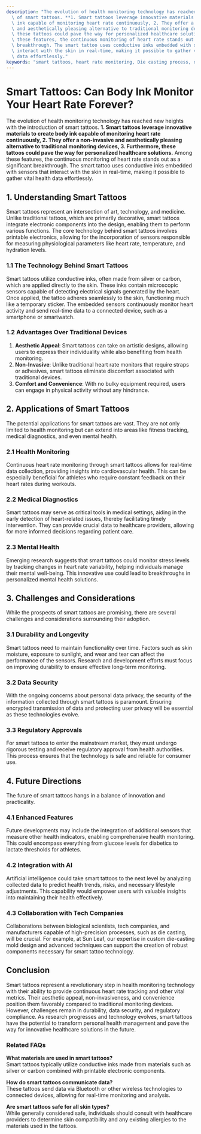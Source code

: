 ```yaml
---
description: "The evolution of health monitoring technology has reached new heights with the introduction\
  \ of smart tattoos. **1. Smart tattoos leverage innovative materials to create body\
  \ ink capable of monitoring heart rate continuously, 2. They offer a non-invasive\
  \ and aesthetically pleasing alternative to traditional monitoring devices, 3. Furthermore,\
  \ these tattoos could pave the way for personalized healthcare solutions.** Among\
  \ these features, the continuous monitoring of heart rate stands out as a significant\
  \ breakthrough. The smart tattoo uses conductive inks embedded with sensors that\
  \ interact with the skin in real-time, making it possible to gather vital health\
  \ data effortlessly."
keywords: "smart tattoos, heart rate monitoring, Die casting process, die-cast aluminum"
---
```

# Smart Tattoos: Can Body Ink Monitor Your Heart Rate Forever?

The evolution of health monitoring technology has reached new heights with the introduction of smart tattoos. **1. Smart tattoos leverage innovative materials to create body ink capable of monitoring heart rate continuously, 2. They offer a non-invasive and aesthetically pleasing alternative to traditional monitoring devices, 3. Furthermore, these tattoos could pave the way for personalized healthcare solutions.** Among these features, the continuous monitoring of heart rate stands out as a significant breakthrough. The smart tattoo uses conductive inks embedded with sensors that interact with the skin in real-time, making it possible to gather vital health data effortlessly.

## 1. Understanding Smart Tattoos

Smart tattoos represent an intersection of art, technology, and medicine. Unlike traditional tattoos, which are primarily decorative, smart tattoos integrate electronic components into the design, enabling them to perform various functions. The core technology behind smart tattoos involves printable electronics, allowing for the incorporation of sensors responsible for measuring physiological parameters like heart rate, temperature, and hydration levels.

### 1.1 The Technology Behind Smart Tattoos

Smart tattoos utilize conductive inks, often made from silver or carbon, which are applied directly to the skin. These inks contain microscopic sensors capable of detecting electrical signals generated by the heart. Once applied, the tattoo adheres seamlessly to the skin, functioning much like a temporary sticker. The embedded sensors continuously monitor heart activity and send real-time data to a connected device, such as a smartphone or smartwatch.

### 1.2 Advantages Over Traditional Devices

1. **Aesthetic Appeal**: Smart tattoos can take on artistic designs, allowing users to express their individuality while also benefiting from health monitoring.
2. **Non-Invasive**: Unlike traditional heart rate monitors that require straps or adhesives, smart tattoos eliminate discomfort associated with traditional devices.
3. **Comfort and Convenience**: With no bulky equipment required, users can engage in physical activity without any hindrance.

## 2. Applications of Smart Tattoos

The potential applications for smart tattoos are vast. They are not only limited to health monitoring but can extend into areas like fitness tracking, medical diagnostics, and even mental health. 

### 2.1 Health Monitoring

Continuous heart rate monitoring through smart tattoos allows for real-time data collection, providing insights into cardiovascular health. This can be especially beneficial for athletes who require constant feedback on their heart rates during workouts.

### 2.2 Medical Diagnostics

Smart tattoos may serve as critical tools in medical settings, aiding in the early detection of heart-related issues, thereby facilitating timely intervention. They can provide crucial data to healthcare providers, allowing for more informed decisions regarding patient care.

### 2.3 Mental Health

Emerging research suggests that smart tattoos could monitor stress levels by tracking changes in heart rate variability, helping individuals manage their mental well-being. This innovative use could lead to breakthroughs in personalized mental health solutions.

## 3. Challenges and Considerations

While the prospects of smart tattoos are promising, there are several challenges and considerations surrounding their adoption.

### 3.1 Durability and Longevity

Smart tattoos need to maintain functionality over time. Factors such as skin moisture, exposure to sunlight, and wear and tear can affect the performance of the sensors. Research and development efforts must focus on improving durability to ensure effective long-term monitoring.

### 3.2 Data Security

With the ongoing concerns about personal data privacy, the security of the information collected through smart tattoos is paramount. Ensuring encrypted transmission of data and protecting user privacy will be essential as these technologies evolve.

### 3.3 Regulatory Approvals

For smart tattoos to enter the mainstream market, they must undergo rigorous testing and receive regulatory approval from health authorities. This process ensures that the technology is safe and reliable for consumer use.

## 4. Future Directions

The future of smart tattoos hangs in a balance of innovation and practicality. 

### 4.1 Enhanced Features

Future developments may include the integration of additional sensors that measure other health indicators, enabling comprehensive health monitoring. This could encompass everything from glucose levels for diabetics to lactate thresholds for athletes.

### 4.2 Integration with AI

Artificial intelligence could take smart tattoos to the next level by analyzing collected data to predict health trends, risks, and necessary lifestyle adjustments. This capability would empower users with valuable insights into maintaining their health effectively.

### 4.3 Collaboration with Tech Companies

Collaborations between biological scientists, tech companies, and manufacturers capable of high-precision processes, such as die casting, will be crucial. For example, at Sun Leaf, our expertise in custom die-casting mold design and advanced techniques can support the creation of robust components necessary for smart tattoo technology.

## Conclusion

Smart tattoos represent a revolutionary step in health monitoring technology with their ability to provide continuous heart rate tracking and other vital metrics. Their aesthetic appeal, non-invasiveness, and convenience position them favorably compared to traditional monitoring devices. However, challenges remain in durability, data security, and regulatory compliance. As research progresses and technology evolves, smart tattoos have the potential to transform personal health management and pave the way for innovative healthcare solutions in the future.

### Related FAQs

**What materials are used in smart tattoos?**  
Smart tattoos typically utilize conductive inks made from materials such as silver or carbon combined with printable electronic components. 

**How do smart tattoos communicate data?**  
These tattoos send data via Bluetooth or other wireless technologies to connected devices, allowing for real-time monitoring and analysis.

**Are smart tattoos safe for all skin types?**  
While generally considered safe, individuals should consult with healthcare providers to determine skin compatibility and any existing allergies to the materials used in the tattoos.
